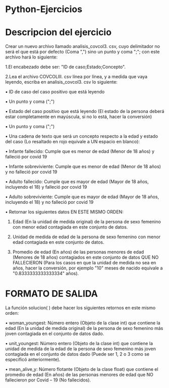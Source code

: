 # Python-Ejercicios

# Descripcion del ejercicio 
Crear un nuevo archivo llamado analisis_covcol3. csv, cuyo delimitador no
será el que está por defecto (Coma ",") sino un punto y coma ";"; con
este archivo hará lo siguiente:

1.El encabezado debe ser: "ID de caso;Estado;Concepto".
   
2.Lea el archivo COVCOLIII. csv línea por línea, y a medida que vaya
leyendo, escriba en analisis_covcol3. csv lo siguiente:

▪ ID de caso del caso positivo que está leyendo

▪ Un punto y coma (";")

▪ Estado del caso positivo que está leyendo (El estado de la
persona deberá estar completamente en mayúscula, si no lo
está, hacer la conversión)

▪ Un punto y coma (";")

▪ Una cadena de texto que será un concepto respecto a la
edad y estado del caso (Lo resaltado en rojo equivale a UN
espacio en blanco):

• Infante fallecido: Cumple que es menor de edad
(Menor de 18 años) y falleció por covid 19

• Infante sobreviviente: Cumple que es menor de
edad (Menor de 18 años) y no falleció por covid 19

• Adulto fallecido: Cumple que es mayor de edad
(Mayor de 18 años, incluyendo el 18) y falleció por
covid 19

• Adulto sobreviviente: Cumple que es mayor de
edad (Mayor de 18 años, incluyendo el 18) y no falleció
por covid 19

• Retornar los siguientes datos EN ESTE MISMO ORDEN:

1. Edad (En la unidad de medida original) de la persona de sexo
femenino con menor edad contagiada en este conjunto de datos.

3. Unidad de medida de edad de la persona de sexo femenino con
menor edad contagiada en este conjunto de datos.

5. Promedio de edad (En años) de las personas menores de edad
(Menores de 18 años) contagiados en este conjunto de datos QUE
NO FALLECIERON (Para los casos en que la unidad de medida no
sea en años, hacer la conversión, por ejemplo "10" meses de
nacido equivale a "0.8333333333333334" años).

# FORMATO DE SALIDA
La función solucion( ) debe hacer los siguientes retornos en este mismo orden:

• woman_youngest: Número entero (Objeto de la clase int) que
contiene la edad (En la unidad de medida original) de la persona de
sexo femenino más joven contagiada en el conjunto de datos dado.

• unit_youngest: Número entero (Objeto de la clase int) que
contiene la unidad de medida de la edad de la persona de sexo
femenino más joven contagiada en el conjunto de datos dado
(Puede ser 1, 2 o 3 como se especificó anteriormente).

• mean_alive_y: Número flotante (Objeto de la clase float) que
contiene el promedio de edad (En años) de las personas menores
de edad que NO fallecieron por Covid – 19 (No fallecidos).
